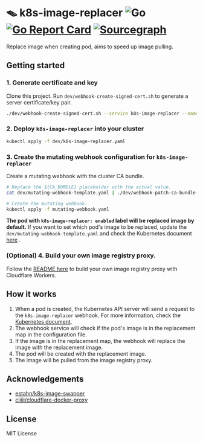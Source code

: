 # 🪤 k8s-image-replacer ![Go](https://github.com/wuhan005/k8s-image-replacer/workflows/Go/badge.svg) [![Go Report Card](https://goreportcard.com/badge/github.com/wuhan005/k8s-image-replacer)](https://goreportcard.com/report/github.com/wuhan005/k8s-image-replacer) [![Sourcegraph](https://img.shields.io/badge/view%20on-Sourcegraph-brightgreen.svg?logo=sourcegraph)](https://sourcegraph.com/github.com/wuhan005/k8s-image-replacer)

Replace image when creating pod, aims to speed up image pulling.

## Getting started

### 1. Generate certificate and key

Clone this project. Run `dev/webhook-create-signed-cert.sh` to generate a server certificate/key pair.

```bash
./dev/webhook-create-signed-cert.sh --service k8s-image-replacer --namespace default --secret k8s-image-replacer-tls
```

### 2. Deploy `k8s-image-replacer` into your cluster

```bash
kubectl apply -f dev/k8s-image-replacer.yaml
```

### 3. Create the mutating webhook configuration for `k8s-image-replacer`

Create a mutating webhook with the cluster CA bundle.

```bash
# Replace the ${CA_BUNDLE} placeholder with the actual value.
cat dev/mutating-webhook-template.yaml | ./dev/webhook-patch-ca-bundle.sh > mutating-webhook.yaml

# Create the mutating webhook.
kubectl apply -f mutating-webhook.yaml
```

**The pod with `k8s-image-replacer: enabled` label will be replaced image by default.** If you want to set which pod's
image to be replaced, update the `dev/mutating-webhook-template.yaml` and check the Kubernetes
document [here](https://kubernetes.io/docs/reference/access-authn-authz/extensible-admission-controllers/#matching-requests-objectselector)
.

### (Optional) 4. Build your own image registry proxy.

Follow the [README here](https://github.com/ciiiii/cloudflare-docker-proxy) to build your own image registry proxy with
Cloudflare Workers.

## How it works

1. When a pod is created, the Kubernetes API server will send a request to the
   `k8s-image-replacer` webhook. For more information, check
   the [Kubernetes document](https://kubernetes.io/docs/reference/access-authn-authz/extensible-admission-controllers/).
2. The webhook service will check if the pod's image is in the replacement map in the
   configuration file.
3. If the image is in the replacement map, the webhook will replace the image with the
   replacement image.
4. The pod will be created with the replacement image.
5. The image will be pulled from the image registry proxy.

## Acknowledgements

* [estahn/k8s-image-swapper](https://github.com/estahn/k8s-image-swapper)
* [ciiiii/cloudflare-docker-proxy](https://github.com/ciiiii/cloudflare-docker-proxy)

## License

MIT License
